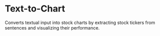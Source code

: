 # Text-to-Chart
Converts textual input into stock charts by extracting stock tickers from sentences and visualizing their performance.
